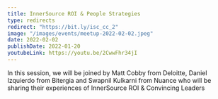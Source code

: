 ```yaml
---
title: InnerSource ROI & People Strategies
type: redirects
redirect: "https://bit.ly/isc_cc_2"
image: "/images/events/meetup-2022-02-02.jpeg"
date: 2022-02-02
publishDate: 2022-01-20
youtubeLink: https://youtu.be/2CwwFhr34jI
---
```


In this session, we will be joined by Matt Cobby from Deloitte, Daniel Izquierdo from Bitergia and Swapnil Kulkarni from Nuance who will be sharing their experiences of InnerSource ROI & Convincing Leaders